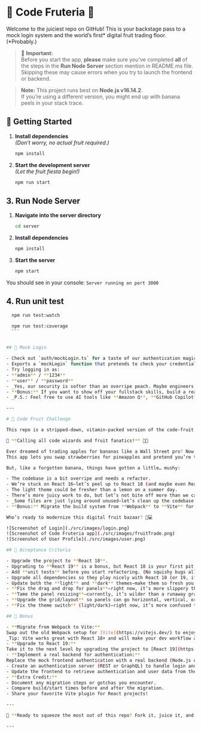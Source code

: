 # 🍌 Code Fruteria 🍎

Welcome to the juiciest repo on GitHub! This is your backstage pass to a mock login system and the world’s first* digital fruit trading floor. (*Probably.)

> 🚨 **Important:**  
> Before you start the app, **please** make sure you’ve completed **all** of the steps in the **Run Node Server** section mention in README.ms file.  
> Skipping these may cause errors when you try to launch the frontend or backend.

> **Note:** This project runs best on **Node.js v16.14.2**.  
> If you’re using a different version, you might end up with banana peels in your stack trace.

## 🥝 Getting Started

1. **Install dependencies**  
   _(Don’t worry, no actual fruit required.)_

   ```bash
   npm install
   ```

2. **Start the development server**  
   _(Let the fruit fiesta begin!)_
   ```bash
   npm run start
   ```

## 3. Run Node Server

1. **Navigate into the server directory**

   ```bash
   cd server
   ```

2. **Install dependencies**

   ```bash
   npm install
   ```

3. **Start the server**
   ```bash
   npm start
   ```

You should see in your console:
`Server running on port 3000`

## 4. Run unit test

```bash
  npm run test:watch
```

````bash
  npm run test:coverage
  ```


## 🍊 Mock Login

- Check out `auth/mockLogin.ts` for a taste of our authentication magic.
- Exports a `mockLogin` function that pretends to check your credentials.
- Try logging in as:
- **admin** / **1234**
- **user** / **password**
- _Yes, our security is softer than an overripe peach. Maybe engineers should take security a bit more seriously?_
- **Bonus:** If you want to show off your fullstack skills, build a real backend for authentication (Node.js or your favorite language) and earn extra fruit salad points!
- _P.S.: Feel free to use AI tools like **Amazon Q**, **GitHub Copilot**, or your favorite code assistant to help you out!_

---

# 🍇 Code Fruit Challenge

This repo is a stripped-down, vitamin-packed version of the code-fruit project. It’s got just enough pulp to get you started.

🎉 **Calling all code wizards and fruit fanatics!** 🍌🍎

Ever dreamed of trading apples for bananas like a Wall Street pro? Now’s your chance!
This app lets you swap strawberries for pineapples and pretend you’re the Gordon Gekko of the produce aisle. 🍍📊

But, like a forgotten banana, things have gotten a little… mushy:

- The codebase is a bit overripe and needs a refactor.
- We’re stuck on React 16—let’s peel up to React 18 (and maybe even React 19 if you’re feeling wild).
- The light theme could be fresher than a lemon on a summer day.
- There’s more juicy work to do, but let’s not bite off more than we can chew.
- _Some files are just lying around unused—let’s clean up the codebase and compost the leftovers!_
- **Bonus:** Migrate the build system from **Webpack** to **Vite** for a faster, fresher development experience!

Who’s ready to modernize this digital fruit bazaar? 🍇💻

![Screenshot of Login](./src/images/login.png)
![Screenshot of Code Fruteria app](./src/images/fruitTrade.png)
![Screenshot of User Profile](./src/images/user.png)

## 🍉 Acceptance Criteria

- Upgrade the project to **React 18**.
- Upgrading to **React 19** is a bonus, but React 18 is your first pit stop.
- Add **unit tests** before you start refactoring. (No squishy bugs allowed!)
- Upgrade all dependencies so they play nicely with React 18 (or 19, if you’re feeling zesty).
- Update both the **light** and **dark** themes—make them so fresh you’ll need sunglasses.
- **Fix the drag and drop for panels**—right now, it’s more slippery than a watermelon seed.
- **Tame the panel resizing**—currently, it’s wilder than a runaway grape.
- **Upgrade the grid/layout** so panels can go horizontal, vertical, or do the cha-cha for better visual combos.
- **Fix the theme switch** (light/dark)—right now, it’s more confused than a kiwi in a fruit salad.

## 🥭 Bonus

- **Migrate from Webpack to Vite:**
Swap out the old Webpack setup for [Vite](https://vitejs.dev/) to enjoy lightning-fast hot module reloading and a simpler config.
_Tip: Vite works great with React 18+ and will make your dev workflow as snappy as a fresh snap pea!_
- **Upgrade to React 19:**
Take it to the next level by upgrading the project to [React 19](https://react.dev/blog/2024/04/25/react-v19.0.0), and try out the latest features!
- **Implement a real backend for authentication:**
Replace the mock frontend authentication with a real backend (Node.js or your favorite language).
- Create an authentication server (REST or GraphQL) to handle login and user info.
- Update the frontend to retrieve authentication and user data from the backend instead of mocking it.
- **Extra Credit:**
- Document any migration steps or gotchas you encounter.
- Compare build/start times before and after the migration.
- Share your favorite Vite plugin for React projects!

---

🍏 **Ready to squeeze the most out of this repo? Fork it, juice it, and make it your own!**

---
````
